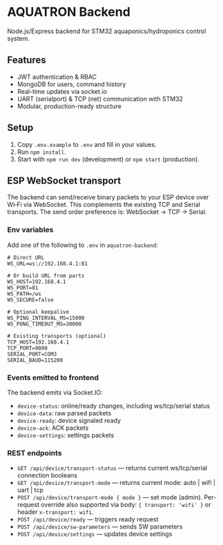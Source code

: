 # AQUATRON Backend

Node.js/Express backend for STM32 aquaponics/hydroponics control system.

## Features
- JWT authentication & RBAC
- MongoDB for users, command history
- Real-time updates via socket.io
- UART (serialport) & TCP (net) communication with STM32
- Modular, production-ready structure

## Setup
1. Copy `.env.example` to `.env` and fill in your values.
2. Run `npm install`.
3. Start with `npm run dev` (development) or `npm start` (production).

## ESP WebSocket transport

The backend can send/receive binary packets to your ESP device over Wi‑Fi via WebSocket. This complements the existing TCP and Serial transports. The send order preference is: WebSocket → TCP → Serial.

### Env variables

Add one of the following to `.env` in `aquatron-backend`:

```
# Direct URL
WS_URL=ws://192.168.4.1:81

# Or build URL from parts
WS_HOST=192.168.4.1
WS_PORT=81
WS_PATH=/ws
WS_SECURE=false

# Optional keepalive
WS_PING_INTERVAL_MS=15000
WS_PONG_TIMEOUT_MS=30000

# Existing transports (optional)
TCP_HOST=192.168.4.1
TCP_PORT=9000
SERIAL_PORT=COM3
SERIAL_BAUD=115200
```

### Events emitted to frontend

The backend emits via Socket.IO:

- `device-status`: online/ready changes, including ws/tcp/serial status
- `device-data`: raw parsed packets
- `device-ready`: device signaled ready
- `device-ack`: ACK packets
- `device-settings`: settings packets

### REST endpoints

- `GET /api/device/transport-status` — returns current ws/tcp/serial connection booleans
- `GET /api/device/transport-mode` — returns current mode: auto | wifi | uart | tcp
- `POST /api/device/transport-mode { mode }` — set mode (admin). Per-request override also supported via body: `{ transport: 'wifi' }` or header `x-transport: wifi`.
- `POST /api/device/ready` — triggers ready request
- `POST /api/device/sw-parameters` — sends SW parameters
- `POST /api/device/settings` — updates device settings
